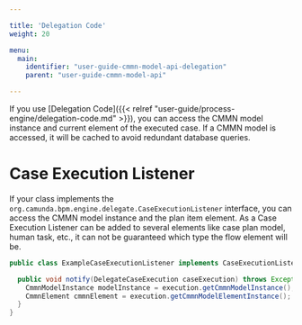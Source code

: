 ```yaml
---

title: 'Delegation Code'
weight: 20

menu:
  main:
    identifier: "user-guide-cmmn-model-api-delegation"
    parent: "user-guide-cmmn-model-api"

---
```



If you use [Delegation Code]({{< relref "user-guide/process-engine/delegation-code.md" >}}), you can access the CMMN model instance and current element of the executed case. If a CMMN model is accessed, it will be cached to avoid redundant database queries.


# Case Execution Listener

If your class implements the `org.camunda.bpm.engine.delegate.CaseExecutionListener` interface, you can access the CMMN model instance
and the plan item element. As a Case Execution Listener can be added to several elements like case plan model, human task, etc., it can
not be guaranteed which type the flow element will be.

```java
public class ExampleCaseExecutionListener implements CaseExecutionListener {

  public void notify(DelegateCaseExecution caseExecution) throws Exception {
    CmmnModelInstance modelInstance = execution.getCmmnModelInstance();
    CmmnElement cmmnElement = execution.getCmmnModelElementInstance();
  }
}
```
